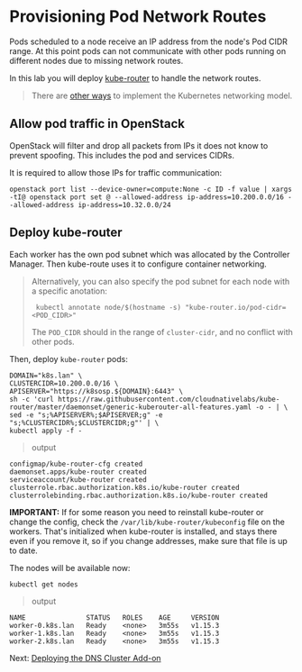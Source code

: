 # Provisioning Pod Network Routes

Pods scheduled to a node receive an IP address from the node's Pod CIDR range. At this point pods can not communicate with other pods running on different nodes due to missing network routes.

In this lab you will deploy [kube-router](https://github.com/cloudnativelabs/kube-router) to handle the network routes.

> There are [other ways](https://kubernetes.io/docs/concepts/cluster-administration/networking/#how-to-achieve-this) to implement the Kubernetes networking model.

## Allow pod traffic in OpenStack

OpenStack will filter and drop all packets from IPs it does not know to prevent spoofing. This includes the pod and services CIDRs.

It is required to allow those IPs for traffic communication:

```
openstack port list --device-owner=compute:None -c ID -f value | xargs -tI@ openstack port set @ --allowed-address ip-address=10.200.0.0/16 --allowed-address ip-address=10.32.0.0/24
```

## Deploy kube-router

Each worker has the own pod subnet which was allocated by the Controller Manager. Then kube-route uses it to configure container networking.

> Alternatively, you can also specify the pod subnet for each node with a specific anotation:
> ```
>  kubectl annotate node/$(hostname -s) "kube-router.io/pod-cidr=<POD_CIDR>"
> ```
> The `POD_CIDR` should in the range of `cluster-cidr`, and no conflict with other pods.

Then, deploy `kube-router` pods:

```
DOMAIN="k8s.lan" \
CLUSTERCIDR=10.200.0.0/16 \
APISERVER="https://k8sosp.${DOMAIN}:6443" \
sh -c 'curl https://raw.githubusercontent.com/cloudnativelabs/kube-router/master/daemonset/generic-kuberouter-all-features.yaml -o - | \
sed -e "s;%APISERVER%;$APISERVER;g" -e "s;%CLUSTERCIDR%;$CLUSTERCIDR;g"' | \
kubectl apply -f -
```

> output

```
configmap/kube-router-cfg created
daemonset.apps/kube-router created
serviceaccount/kube-router created
clusterrole.rbac.authorization.k8s.io/kube-router created
clusterrolebinding.rbac.authorization.k8s.io/kube-router created
```

**IMPORTANT:** If for some reason you need to reinstall kube-router or change the config, check the `/var/lib/kube-router/kubeconfig` file on the workers. That's initialized when kube-router is installed, and stays there even if you remove it, so if you change addresses, make sure that file is up to date.

The nodes will be available now:

```
kubectl get nodes
```

> output

```
NAME               STATUS   ROLES    AGE     VERSION
worker-0.k8s.lan   Ready    <none>   3m55s   v1.15.3
worker-1.k8s.lan   Ready    <none>   3m55s   v1.15.3
worker-2.k8s.lan   Ready    <none>   3m55s   v1.15.3
```

Next: [Deploying the DNS Cluster Add-on](12-dns-addon.md)
